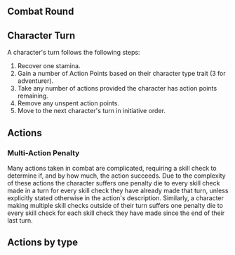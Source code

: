 ## Combat Round

## Character Turn
A character's turn follows the following steps:
1. Recover one stamina.
2. Gain a number of Action Points based on their character type trait (3 for adventurer).
3. Take any number of actions provided the character has action points remaining.
4. Remove any unspent action points.
5. Move to the next character's turn in initiative order.

## Actions
### Multi-Action Penalty
Many actions taken in combat are complicated, requiring a skill check to determine if, and by how much, the action succeeds. Due to the complexity of these actions the character suffers one penalty die to every skill check made in a turn for every skill check they have already made that turn, unless explicitly stated otherwise in the action's description. Similarly, a character making multiple skill checks outside of their turn suffers one penalty die to every skill check for each skill check they have made since the end of their last turn.

## Actions by type
